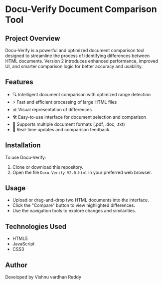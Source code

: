 # Docu-Verify Document Comparison Tool

## Project Overview
Docu-Verify is a powerful and optimized document comparison tool designed to streamline the process of identifying differences between HTML documents. Version 2 introduces enhanced performance, improved UI, and smarter comparison logic for better accuracy and usability.

## Features
- 🔍 Intelligent document comparison with optimized range detection
- ⚡ Fast and efficient processing of large HTML files
- 📊 Visual representation of differences
- 🛠 Easy-to-use interface for document selection and comparison
- 📁 Supports multiple document formats (.pdf, .doc, .txt)
- 🔄 Real-time updates and comparison feedback

## Installation
To use Docu-Verify:
1. Clone or download this repository.
2. Open the file `Docu-Verify-V2.0.html` in your preferred web browser.

## Usage
- Upload or drag-and-drop two HTML documents into the interface.
- Click the "Compare" button to view highlighted differences.
- Use the navigation tools to explore changes and similarities.

## Technologies Used
- HTML5
- JavaScript
- CSS3

## Author
Developed by Vishnu vardhan Reddy

